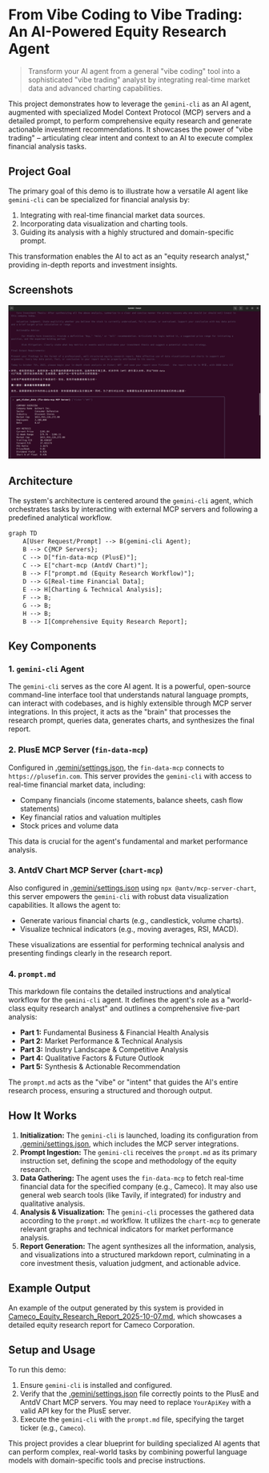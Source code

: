 # From Vibe Coding to Vibe Trading: An AI-Powered Equity Research Agent

> Transform your AI agent from a general "vibe coding" tool into a sophisticated "vibe trading" analyst by integrating real-time market data and advanced charting capabilities.

This project demonstrates how to leverage the `gemini-cli` as an AI agent, augmented with specialized Model Context Protocol (MCP) servers and a detailed prompt, to perform comprehensive equity research and generate actionable investment recommendations. It showcases the power of "vibe trading" – articulating clear intent and context to an AI to execute complex financial analysis tasks.

## Project Goal

The primary goal of this demo is to illustrate how a versatile AI agent like `gemini-cli` can be specialized for financial analysis by:
1.  Integrating with real-time financial market data sources.
2.  Incorporating data visualization and charting tools.
3.  Guiding its analysis with a highly structured and domain-specific prompt.

This transformation enables the AI to act as an "equity research analyst," providing in-depth reports and investment insights.

## Screenshots

<img src="analyzing.png" ></img>

## Architecture

The system's architecture is centered around the `gemini-cli` agent, which orchestrates tasks by interacting with external MCP servers and following a predefined analytical workflow.

```mermaid
graph TD
    A[User Request/Prompt] --> B(gemini-cli Agent);
    B --> C{MCP Servers};
    C --> D["fin-data-mcp (PlusE)"];
    C --> E["chart-mcp (AntdV Chart)"];
    B --> F["prompt.md (Equity Research Workflow)"];
    D --> G[Real-time Financial Data];
    E --> H[Charting & Technical Analysis];
    F --> B;
    G --> B;
    H --> B;
    B --> I[Comprehensive Equity Research Report];
```

## Key Components

### 1. `gemini-cli` Agent

The `gemini-cli` serves as the core AI agent. It is a powerful, open-source command-line interface tool that understands natural language prompts, can interact with codebases, and is highly extensible through MCP server integrations. In this project, it acts as the "brain" that processes the research prompt, queries data, generates charts, and synthesizes the final report.

### 2. PlusE MCP Server (`fin-data-mcp`)

Configured in [.gemini/settings.json](.gemini/settings.json), the `fin-data-mcp` connects to `https://plusefin.com`. This server provides the `gemini-cli` with access to real-time financial market data, including:
*   Company financials (income statements, balance sheets, cash flow statements)
*   Key financial ratios and valuation multiples
*   Stock prices and volume data

This data is crucial for the agent's fundamental and market performance analysis.

### 3. AntdV Chart MCP Server (`chart-mcp`)

Also configured in [.gemini/settings.json](.gemini/settings.json) using `npx @antv/mcp-server-chart`, this server empowers the `gemini-cli` with robust data visualization capabilities. It allows the agent to:
*   Generate various financial charts (e.g., candlestick, volume charts).
*   Visualize technical indicators (e.g., moving averages, RSI, MACD).

These visualizations are essential for performing technical analysis and presenting findings clearly in the research report.

### 4. `prompt.md`

This markdown file contains the detailed instructions and analytical workflow for the `gemini-cli` agent. It defines the agent's role as a "world-class equity research analyst" and outlines a comprehensive five-part analysis:
*   **Part 1:** Fundamental Business & Financial Health Analysis
*   **Part 2:** Market Performance & Technical Analysis
*   **Part 3:** Industry Landscape & Competitive Analysis
*   **Part 4:** Qualitative Factors & Future Outlook
*   **Part 5:** Synthesis & Actionable Recommendation

The `prompt.md` acts as the "vibe" or "intent" that guides the AI's entire research process, ensuring a structured and thorough output.

## How It Works

1.  **Initialization:** The `gemini-cli` is launched, loading its configuration from [.gemini/settings.json](.gemini/settings.json), which includes the MCP server integrations.
2.  **Prompt Ingestion:** The `gemini-cli` receives the `prompt.md` as its primary instruction set, defining the scope and methodology of the equity research.
3.  **Data Gathering:** The agent uses the `fin-data-mcp` to fetch real-time financial data for the specified company (e.g., Cameco). It may also use general web search tools (like Tavily, if integrated) for industry and qualitative analysis.
4.  **Analysis & Visualization:** The `gemini-cli` processes the gathered data according to the `prompt.md` workflow. It utilizes the `chart-mcp` to generate relevant graphs and technical indicators for market performance analysis.
5.  **Report Generation:** The agent synthesizes all the information, analysis, and visualizations into a structured markdown report, culminating in a core investment thesis, valuation judgment, and actionable advice.

## Example Output

An example of the output generated by this system is provided in [Cameco_Equity_Research_Report_2025-10-07.md](Cameco_Equity_Research_Report_2025-10-07.md), which showcases a detailed equity research report for Cameco Corporation.

## Setup and Usage

To run this demo:
1.  Ensure `gemini-cli` is installed and configured.
2.  Verify that the [.gemini/settings.json](.gemini/settings.json) file correctly points to the PlusE and AntdV Chart MCP servers. You may need to replace `YourApiKey` with a valid API key for the PlusE server.
3.  Execute the `gemini-cli` with the `prompt.md` file, specifying the target ticker (e.g., `Cameco`).

This project provides a clear blueprint for building specialized AI agents that can perform complex, real-world tasks by combining powerful language models with domain-specific tools and precise instructions.
